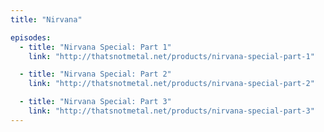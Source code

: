 ```yaml
---
title: "Nirvana"

episodes:
  - title: "Nirvana Special: Part 1"
    link: "http://thatsnotmetal.net/products/nirvana-special-part-1"

  - title: "Nirvana Special: Part 2"
    link: "http://thatsnotmetal.net/products/nirvana-special-part-2"

  - title: "Nirvana Special: Part 3"
    link: "http://thatsnotmetal.net/products/nirvana-special-part-3"
---
```

